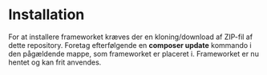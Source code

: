 # Installation
For at installere frameworket kræves der en kloning/download af ZIP-fil af dette repository. Foretag efterfølgende en **composer update** kommando i den pågældende mappe, som frameworket er placeret i. Frameworket er nu hentet og kan frit anvendes.
